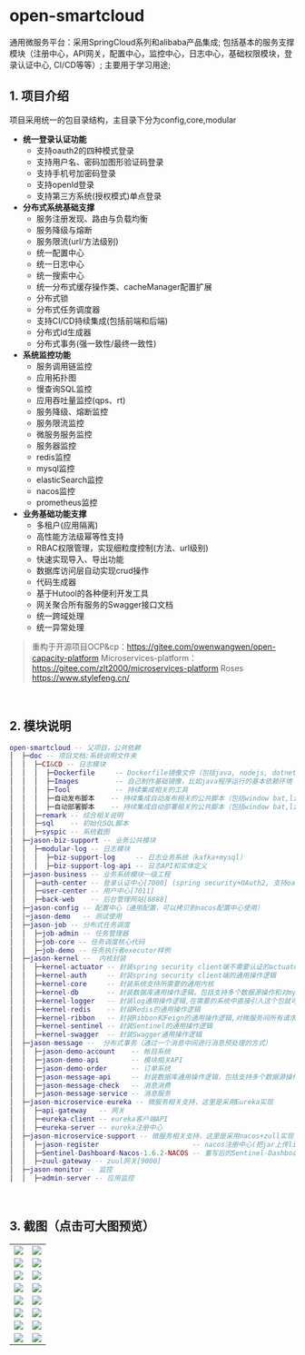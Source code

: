 # open-smartcloud
通用微服务平台：采用SpringCloud系列和alibaba产品集成;
                包括基本的服务支撑模块（注册中心，API网关，配置中心，监控中心，日志中心，基础权限模块，登录认证中心, CI/CD等等）;
                主要用于学习用途;


## 1. 项目介绍
项目采用统一的包目录结构，主目录下分为config,core,modular
* **统一登录认证功能**
  * 支持oauth2的四种模式登录
  * 支持用户名、密码加图形验证码登录
  * 支持手机号加密码登录
  * 支持openId登录
  * 支持第三方系统(授权模式)单点登录
* **分布式系统基础支撑**
  - 服务注册发现、路由与负载均衡
  - 服务降级与熔断
  - 服务限流(url/方法级别)
  - 统一配置中心
  - 统一日志中心
  - 统一搜索中心
  - 统一分布式缓存操作类、cacheManager配置扩展
  - 分布式锁
  - 分布式任务调度器
  - 支持CI/CD持续集成(包括前端和后端)
  - 分布式Id生成器
  - 分布式事务(强一致性/最终一致性)
* **系统监控功能**
  - 服务调用链监控
  - 应用拓扑图
  - 慢查询SQL监控
  - 应用吞吐量监控(qps、rt)
  - 服务降级、熔断监控
  - 服务限流监控
  - 微服务服务监控
  - 服务器监控
  - redis监控
  - mysql监控
  - elasticSearch监控
  - nacos监控
  - prometheus监控
* **业务基础功能支撑**
  * 多租户(应用隔离)
  * 高性能方法级幂等性支持
  * RBAC权限管理，实现细粒度控制(方法、url级别)
  * 快速实现导入、导出功能
  * 数据库访问层自动实现crud操作
  * 代码生成器
  * 基于Hutool的各种便利开发工具
  * 网关聚合所有服务的Swagger接口文档
  * 统一跨域处理
  * 统一异常处理
  
> 重构于开源项目OCP&cp：https://gitee.com/owenwangwen/open-capacity-platform
               Microservices-platform：https://gitee.com/zlt2000/microservices-platform
               Roses https://www.stylefeng.cn/

&nbsp;

## 2. 模块说明

```lua
open-smartcloud -- 父项目，公共依赖
│  ├─doc -- 项目文档:系统说明文件夹
│  │  ├─CI&CD -- 日志模块
│  │  │  ├─Dockerfile     -- Dockerfile镜像文件（包括java, nodejs, dotnet core）
│  │  │  ├─Images         -- 自己制作基础镜像，比如java程序运行的基本依赖环境
│  │  │  ├─Tool           -- 持续集成相关的工具
│  │  │  ├─自动发布脚本    -- 持续集成自动发布相关的公共脚本（包括window bat,linux shell）
│  │  │  ├─自动部署脚本    -- 持续集成自动部署相关的公共脚本（包括window bat,linux shell）
│  │  ├─remark -- 综合相关说明
│  │  ├─sql    -- 初始化SQL脚本
│  │  ├─syspic -- 系统截图
│  ├─jason-biz-support -- 业务公共模块
│  │  ├─modular-log -- 日志模块
│  │  │  ├─biz-support-log     -- 日志业务系统（kafka+mysql）
│  │  │  ├─biz-support-log-api -- 日志API和实体定义
│  ├─jason-business -- 业务系统模块一级工程
│  │  ├─auth-center -- 登录认证中心[7000] (spring security+OAuth2, 支持oauth2的四种认证模式，已重写authorization_code登录页和授权页)
│  │  ├─user-center -- 用户中心[7011]
│  │  ├─back-web    -- 后台管理网站[8888]
│  ├─jason-config -- 配置中心（通用配置，可以拷贝到nacos配置中心使用）
│  │─jason-demo   -- 测试使用
│  ├─jason-job -- 分布式任务调度
│  │  ├─job-admin -- 任务管理器
│  │  ├─job-core -- 任务调度核心代码
│  │  ├─job-demo -- 任务执行者executor样例
│  ├─jason-kernel --  内核封装
│  │  ├─kernel-actuator -- 封装spring security client端不需要认证的actuator
│  │  ├─kernel-auth     -- 封装spring security client端的通用操作逻辑
│  │  ├─kernel-core     -- 封装系统支持所需要的通用内核
│  │  ├─kernel-db       -- 封装数据库通用操作逻辑，包括支持多个数据源操作和对mybatisplus mapper配置yml读取注入
│  │  ├─kernel-logger   -- 封装log通用操作逻辑,在需要的系统中直接引入这个包就可以自动拦截各种日志传播给kafka
│  │  ├─kernel-redis    -- 封装Redis的通用操作逻辑
│  │  ├─kernel-ribbon   -- 封装Ribbon和Feign的通用操作逻辑,对微服务间所有请求header进行传递
│  │  ├─kernel-sentinel -- 封装Sentinel的通用操作逻辑
│  │  ├─kernel-swagger  -- 封装Swagger通用操作逻辑
│  ├─jason-message --  分布式事务（通过一个消息中间进行消息预处理的方式）
│  │  ├─jason-demo-account    -- 帐目系统
│  │  ├─jason-demo-api        -- 模块相关API
│  │  ├─jason-demo-order      -- 订单系统
│  │  ├─jason-message-api     -- 封装数据库通用操作逻辑，包括支持多个数据源操作和对mybatisplus mapper配置yml读取注入
│  │  ├─jason-message-check   -- 消息消费
│  │  ├─jason-message-service -- 消息服务
│  ├─jason-microservice-eureka -- 微服务相关支持，这里是采用Eureka实现
│  │  ├─api-gateway   -- 网关
│  │  ├─eureka-client -- eureka客户端API
│  │  ├─eureka-server -- eureka注册中心
│  ├─jason-microservice-support -- 微服务相关支持，这里是采用nacos+zull实现
│  │  ├─jason-register                       -- nacos注册中心(把jar上传linux中部署)
│  │  ├─Sentinel-Dashboard-Nacos-1.6.2-NACOS -- 重写后的Sentinel-Dashboard，可以与nacos自动同步拉取和推送配置
│  │  ├─zuul-gateway -- zuul网关[9000]
│  ├─jason-monitor -- 监控
│  │  ├─admin-server -- 应用监控
```

&nbsp;

## 3. 截图（点击可大图预览）

<table>
    <tr>
        <td><img src="https://github.com/jiangjie888/open-smartcloud/tree/master/doc/images/首页.png"/></td>
        <td><img src="https://github.com/jiangjie888/open-smartcloud/tree/master/doc/images/用户搜索.png"/></td>
    </tr>
	<tr>
        <td><img src="https://github.com/jiangjie888/open-smartcloud/tree/master/doc/images/server_metrics.png"/></td>
        <td><img src="https://github.com/jiangjie888/open-smartcloud/tree/master/doc/images/application_metrics.png"/></td>
    </tr>
	<tr>
        <td><img src="https://github.com/jiangjie888/open-smartcloud/tree/master/doc/images/持续集成2.png"/></td>
        <td><img src="https://github.com/jiangjie888/open-smartcloud/tree/master/doc/images/sonar结果.png"/></td>
    </tr>
    <tr>
        <td><img src="https://github.com/jiangjie888/open-smartcloud/tree/master/doc/images/skywalking首页.png"/></td>
        <td><img src="https://github.com/jiangjie888/open-smartcloud/tree/master/doc/images/skywalking应用拓扑图.png"/></td>
    </tr>
    <tr>
        <td><img src="https://github.com/jiangjie888/open-smartcloud/tree/master/doc/images/elk.png"/></td>
        <td><img src="https://github.com/jiangjie888/open-smartcloud/tree/master/doc/images/任务中心.png"/></td>
    </tr>
    <tr>
        <td><img src="https://github.com/jiangjie888/open-smartcloud/tree/master/doc/images/日志中心02.png"/></td>
        <td><img src="https://github.com/jiangjie888/open-smartcloud/tree/master/doc/images/慢查询sql.png"/></td>
    </tr>
    <tr>
        <td><img src="https://github.com/jiangjie888/open-smartcloud/tree/master/doc/images/应用监控01.png"/></td>
        <td><img src="https://github.com/jiangjie888/open-smartcloud/tree/master/doc/images/应用监控02.png"/></td>
    </tr>
    <tr>
        <td><img src="https://github.com/jiangjie888/open-smartcloud/tree/master/doc/images/nacos-discovery.png"/></td>
        <td><img src="https://github.com/jiangjie888/open-smartcloud/tree/master/doc/images/应用吞吐量监控.png"/></td>
    </tr>
</table>